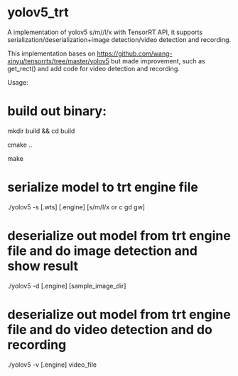 # yolov5_trt
A implementation of yolov5 s/m//l/x with TensorRT API, it supports serialization/deserialization+image detection/video detection and recording.

This implementation bases on https://github.com/wang-xinyu/tensorrtx/tree/master/yolov5  but made improvement, such as get_rect() and add code for video detection and recording.

Usage:

# build out binary:
mkdir build && cd build

cmake ..

make

# serialize model to trt engine file
./yolov5 -s [.wts] [.engine] [s/m/l/x or c gd gw] 
# deserialize out model from trt engine file and do image detection and show result
./yolov5 -d [.engine] [sample_image_dir] 
# deserialize out model from trt engine file and do video detection and do recording
./yolov5 -v [.engine] video_file 

